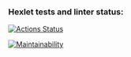 ### Hexlet tests and linter status:
[![Actions Status](https://github.com/makximov/php-project-lvl1/workflows/hexlet-check/badge.svg)](https://github.com/makximov/php-project-lvl1/actions)

[![Maintainability](https://api.codeclimate.com/v1/badges/a99a88d28ad37a79dbf6/maintainability)](https://codeclimate.com/github/codeclimate/codeclimate/maintainability)